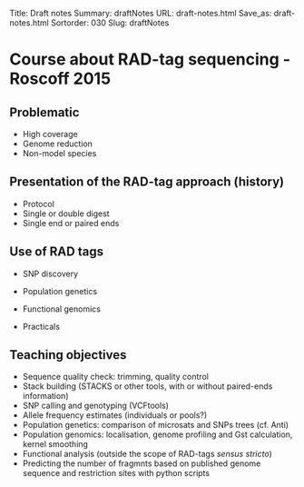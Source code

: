 Title: Draft notes
Summary: draftNotes
URL: draft-notes.html
Save_as: draft-notes.html
Sortorder: 030
Slug: draftNotes

Course about RAD-tag sequencing - Roscoff 2015
==============================================

Problematic
-----------

-   High coverage
-   Genome reduction
-   Non-model species

Presentation of the RAD-tag approach (history)
----------------------------------------------

-   Protocol
-   Single or double digest
-   Single end or paired ends

Use of RAD tags
---------------

-   SNP discovery
-   Population genetics
-   Functional genomics

-   Practicals

Teaching objectives
-------------------

-   Sequence quality check: trimming, quality control
-   Stack building (STACKS or other tools, with or without paired-ends
    information)
-   SNP calling and genotyping (VCFtools)
-   Allele frequency estimates (individuals or pools?)
-   Population genetics: comparison of microsats and SNPs trees (cf.
    Anti)
-   Population genomics: localisation, genome profiling and Gst
    calculation, kernel smoothing
-   Functional analysis (outside the scope of RAD-tags *sensus stricto*)
-   Predicting the number of fragmnts based on published genome sequence
    and restriction sites with python scripts

